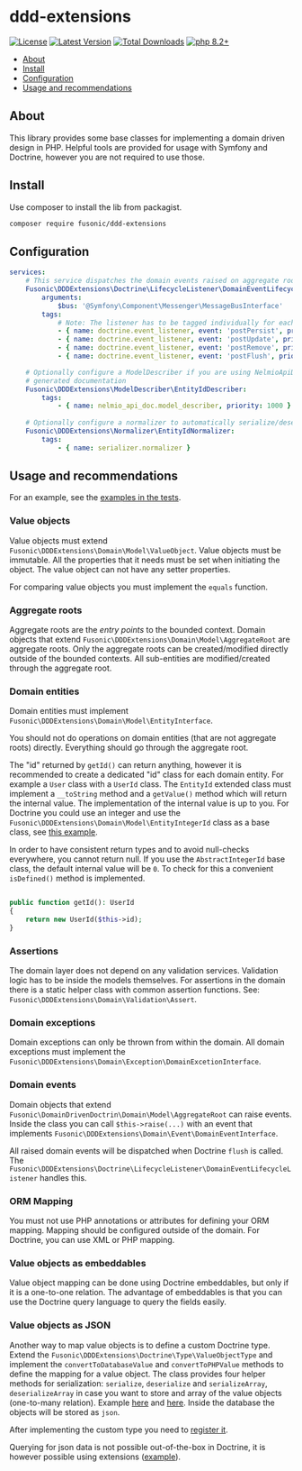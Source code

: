 # ddd-extensions

[![License](https://img.shields.io/packagist/l/fusonic/ddd-extensions?color=blue)](https://github.com/fusonic/php-ddd-extensions/blob/master/LICENSE)
[![Latest Version](https://img.shields.io/github/tag/fusonic/php-ddd-extensions.svg?color=blue)](https://github.com/fusonic/php-ddd-extensions/releases)
[![Total Downloads](https://img.shields.io/packagist/dt/fusonic/ddd-extensions.svg?color=blue)](https://packagist.org/packages/fusonic/ddd-extensions)
[![php 8.2+](https://img.shields.io/badge/php-min%208.2-blue.svg)](https://gitlab.com/fusonic/devops/php/extensions/-/blob/12-open-source-preparations/packages/ddd-extensions/composer.json)

* [About](#about)
* [Install](#install)
* [Configuration](#configuration)
* [Usage and recommendations](#usage-and-recommendations)

## About

This library provides some base classes for implementing a domain driven design in PHP. Helpful tools are provided
for usage with Symfony and Doctrine, however you are not required to use those.

## Install

Use composer to install the lib from packagist.

```bash
composer require fusonic/ddd-extensions
```

## Configuration

```yaml
services:
    # This service dispatches the domain events raised on aggregate roots to the given message bus.
    Fusonic\DDDExtensions\Doctrine\LifecycleListener\DomainEventLifecycleListener:
        arguments:
            $bus: '@Symfony\Component\Messenger\MessageBusInterface'
        tags:
            # Note: The listener has to be tagged individually for each event
            - { name: doctrine.event_listener, event: 'postPersist', priority: 500 }
            - { name: doctrine.event_listener, event: 'postUpdate', priority: 500 }
            - { name: doctrine.event_listener, event: 'postRemove', priority: 500 }
            - { name: doctrine.event_listener, event: 'postFlush', priority: 500 }

    # Optionally configure a ModelDescriber if you are using NelmioApiDocBundle to display EntityId objects in the 
    # generated documentation
    Fusonic\DDDExtensions\ModelDescriber\EntityIdDescriber:
        tags:
            - { name: nelmio_api_doc.model_describer, priority: 1000 }
    
    # Optionally configure a normalizer to automatically serialize/deserialize AbstractIntegerId objects
    Fusonic\DDDExtensions\Normalizer\EntityIdNormalizer:
        tags:
            - { name: serializer.normalizer }
```

## Usage and recommendations

For an example, see the [examples in the tests](./tests/Domain).

### Value objects
Value objects must extend `Fusonic\DDDExtensions\Domain\Model\ValueObject`. Value objects must be immutable.
All the properties that it needs must be set when initiating the object.
The value object can not have any setter properties.

For comparing value objects you must implement the `equals` function.

### Aggregate roots

Aggregate roots are the *entry points* to the bounded context. Domain objects that extend `Fusonic\DDDExtensions\Domain\Model\AggregateRoot`
are aggregate roots. Only the aggregate roots can be created/modified directly outside of the bounded contexts.
All sub-entities are modified/created through the aggregate root.

### Domain entities
Domain entities must implement `Fusonic\DDDExtensions\Domain\Model\EntityInterface`.

You should not do operations on domain entities (that are not aggregate roots) directly. Everything should
go through the aggregate root.

The "id" returned by `getId()` can return anything, however it is recommended to create a dedicated "id" class for each domain entity. For example a `User` class with a `UserId` class.
The `EntityId` extended class must implement a `__toString` method and a `getValue()` method which will return the internal value.
The implementation of the internal
value is up to you. For Doctrine you could use an integer and use the `Fusonic\DDDExtensions\Domain\Model\EntityIntegerId` class
as a base class, see [this example](./tests/Domain/UserId.php).

In order to have consistent return types and to avoid null-checks everywhere, you cannot return null. If you
use the `AbstractIntegerId` base class, the default internal value will be `0`. To check for this a convenient `isDefined()`
method is implemented.

```php

public function getId(): UserId
{
    return new UserId($this->id);
}
```

### Assertions

The domain layer does not depend on any validation services. Validation logic has to be inside the models themselves.
For assertions in the domain there is a static helper class with common assertion functions.
See: `Fusonic\DDDExtensions\Domain\Validation\Assert`.

### Domain exceptions

Domain exceptions can only be thrown from within the domain. All domain exceptions must implement
the `Fusonic\DDDExtensions\Domain\Exception\DomainExcetionInterface`.

### Domain events
Domain objects that extend `Fusonic\DomainDrivenDoctrin\Domain\Model\AggregateRoot` can
raise events. Inside the class you can call `$this->raise(...)` with an event that implements
`Fusonic\DDDExtensions\Domain\Event\DomainEventInterface`.

All raised domain events will be dispatched when Doctrine `flush` is called.
The `Fusonic\DDDExtensions\Doctrine\LifecycleListener\DomainEventLifecycleListener` handles this.

### ORM Mapping
You must not use PHP annotations or attributes for defining your ORM mapping. Mapping should be configured outside of
the domain. For Doctrine, you can use XML or PHP mapping.

### Value objects as embeddables
Value object mapping can be done using Doctrine embeddables, but only if it is a one-to-one relation.
The advantage of embeddables is that you can use the Doctrine query language to query the fields easily.

### Value objects as JSON
Another way to map value objects is to define a custom Doctrine type. Extend the `Fusonic\DDDExtensions\Doctrine\Type\ValueObjectType`
and implement the `convertToDatabaseValue` and `convertToPHPValue` methods to define the mapping for a value object. The class provides
four helper methods for serialization: `serialize`, `deserialize` and `serializeArray`, `deserializeArray` in case you want to store
and array of the value objects (one-to-many relation). 
Example [here](./tests/Doctrine/Types/AddressValueObjectType.php) and [here](./tests/Doctrine/Types/AddressValueObjectCollectionType.php).
Inside the database the objects will be stored as `json`.

After implementing the custom type you need to [register it](https://symfony.com/doc/current/doctrine/dbal.html#registering-custom-mapping-types).

Querying for json data is not possible out-of-the-box in Doctrine,
it is however possible using extensions ([example](https://github.com/ScientaNL/DoctrineJsonFunctions)).
